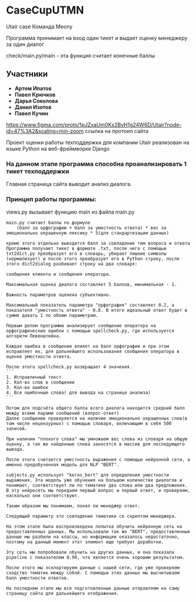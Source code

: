 # CaseCupUTMN
Utair case
Команда Meony

Программа принимает на вход один тикет и выдает оценку менеджеру за один диалог

check/main.py/main - эта функция считает конечные баллы

## Участники
* **Артем Ипатов**
* **Павел Крючков**
* **Дарья Соколова**
* **Данил Изотов**
* **Павел Кучин**


https://www.figma.com/proto/1pJZxaUm0Kx2BvH1g24W6D/Utair?node-id=47%3A2&scaling=min-zoom ссылка на протоип сайта

Проект оценки работы техподдержки для компании Utair реализован на языке Python на веб-фреймворке Django

### На данном этапе программа способна проанализировать 1 тикет техподдержки

Главная страница сайта выводит анализ диалога.
### Принцип работы программы:
views.py вызывает функцию main из файла main.py

    main.py считает баллы по формуле
        (балл за орфографию + балл за уместность ответа) * вес за эмоционально окрашенную лексику * 5(для стандартизации данных)
    
    кроме этого отдельно выводится балл за совпадение тем вопроса и ответа
    Программа получает тикет в формате .txt, после чего с помощью txt2dict.py преобразует его в словарь, убирает лишние символы (нормализует) и после этого преобразует его в Python строку, после этого dict2dialog разбивает строку на два словаря: 
    
    сообщения клиента и сообщения оператора.
    
    Максимальная оценка диалога составляет 5 баллов, минимальная - 1.
    
    Важность параметров оценена субъективно.  
    
    Максимальный показатель параметра "орфография" составляет 0.2, а показателя "уместность ответа" - 0.8. В итоге идеальный ответ будет в сумме давать 1 по обоим параметрам.
    
    Первым делом программа анализирует сообщение оператора на орфографические ошибки с помощью spellcheck.py, где используется алгоритм Левенштейна.
    
    Каждая ошибка в сообщении влияет на балл орфографии и при этом исправляет их, для дальнейшего использования сообщения оператора в оценке уместности ответа.
    
    После этого spellcheck.py возвращает 4 значения.
    ```
    1. Исправленный текст
    2. Кол-во слов в сообщении
    3. Кол-во ошибок
    4. Все ошибочные слова( для вывода на странице анализа)
    ```
    
    Потом для подсчёта общего балла всего диалога находится средний балл между всеми парами сообщений (вопрос-ответ)
    Далее сообщение проверяется на наличие эмоционально окрашенных слов(в том числе нецензурных) с помощью словаря, включающим в себя 500 записей.
    
    При наличии "плохого слова" мы умножаем вес слова из словаря на общую оценку, а так же найденные слова заносятся в массив для последующего вывода.
    
    После этого считается уместность выражения с помощью нейронной сети, а именно предобученная модель для NLP "BERT".
    
    subjects.py использует "keras_bert" для определения уместности выражения. Эта модель уже обучения на большом количестве диалогов и понимает, соответствует ли по тематике два слова или два предложения. В эту нейросеть мы передаем первый вопрос и первый ответ, и проверяем, насколько они соответствуют. 
    
    Таким образом мы понимаем, понял ли менеджер ответ.
    
    Следующий параметр это совпадение тематики со скриптом менеджера.
    
    На этом этапе была воспроизведена попытка обучить нейронную сеть на предоставленных данных. Мы использовали так же "BERT", предоставленные данные мы разбили на классы, но информации оказалось недостаточно, поэтому на данный момент этот элемент еще требует доработки.
    
    Эту сеть мы попробовали обучить на других данных, и она показала pipeline с показателем 0.98, что является очень хорошим результатом.
    
    После этого мы эскпортируем данные с нашей сети, где уже проверяем сходство тематик между собой. С помощью этих данных мы высчитываем балл уместности ответов.
    
    На последнем этапе мы все подготовленные данные отправляем на саму страницу сайта для дальнейшего отображения.
